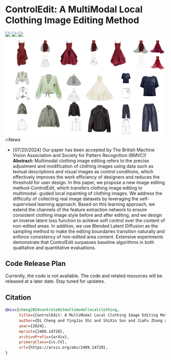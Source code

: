 # ControlEdit: A MultiModal Local Clothing Image Editing Method
<a href="https://arxiv.org/abs/2409.14720"><img src="https://img.shields.io/badge/Arxiv-2408.00653-B31B1B.svg"></a> <a href="https://huggingface.co/stabilityai/stable-fast-3d"><img src="https://img.shields.io/badge/%F0%9F%A4%97%20Model_Card-Huggingface-orange"></a> <a href="https://cd123-cd.github.io/ControlEdit/"><img src="https://img.shields.io/badge/Project-Website-orange"></a>
![Result Image](banner.jpg)
🔥News
- [07/20/2024] Our paper has been accepted by The British Machine Vision Association and Society for Pattern Recognition  (BMVC)!
**Abstract:**
Multimodal clothing image editing refers to the precise adjustment and modification of clothing images using data such as textual 
descriptions and visual images as control conditions, which effectively improves the work efficiency of designers and reduces the threshold 
for user design. In this paper, we propose a new image editing method-ControlEdit, which transfers clothing image editing to multimodal-
guided local inpainting of clothing images. We address the difficulty of collecting real image datasets by leveraging the self-supervised learning 
approach. Based on this learning approach, we extend the channels of the feature extraction network to ensure consistent clothing image 
style before and after editing, and we design an inverse latent loss function to achieve soft control over the content of non-edited 
areas. In addition, we use Blended Latent Diffusion as the sampling method to make the editing boundaries transition naturally and enforce
 consistency of non-edited area content. Extensive experiments demonstrate that ControlEdit surpasses baseline algorithms in both 
qualitative and quantitative evaluations.
## Code Release Plan

Currently, the code is not available. The code and related resources will be released at a later date. Stay tuned for updates.
## Citation
```BibTeX
@misc{cheng2024controleditmultimodallocalclothing,
      title={ControlEdit: A MultiModal Local Clothing Image Editing Method}, 
      author={Di Cheng and YingJie Shi and ShiXin Sun and JiaFu Zhang and WeiJing Wang and Yu Liu},
      year={2024},
      eprint={2409.14720},
      archivePrefix={arXiv},
      primaryClass={cs.CV},
      url={https://arxiv.org/abs/2409.14720}, 
}
